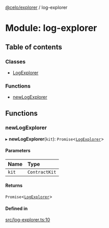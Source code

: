 [@celo/explorer](../README.md) / log-explorer

# Module: log-explorer

## Table of contents

### Classes

- [LogExplorer](../classes/log_explorer.LogExplorer.md)

### Functions

- [newLogExplorer](log_explorer.md#newlogexplorer)

## Functions

### newLogExplorer

▸ **newLogExplorer**(`kit`): `Promise`\<[`LogExplorer`](../classes/log_explorer.LogExplorer.md)\>

#### Parameters

| Name | Type |
| :------ | :------ |
| `kit` | `ContractKit` |

#### Returns

`Promise`\<[`LogExplorer`](../classes/log_explorer.LogExplorer.md)\>

#### Defined in

[src/log-explorer.ts:10](https://github.com/celo-org/developer-tooling/blob/master/packages/sdk/explorer/src/log-explorer.ts#L10)
